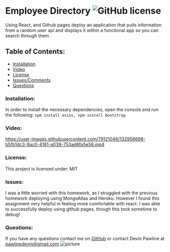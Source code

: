 # Employee Directory  ![GitHub license](https://img.shields.io/github/license/Naereen/StrapDown.js.svg)
Using React, and Github pages deploy an application that pulls information from a random user api and displays it within a functional app so you can search through them.

## Table of Contents:
* [Installation](#installation)
* [Video](#video)
* [License](#license)
* [Issues/Comments](#issues)
* [Questions](#questions)

### Installation:
In order to install the necessary dependencies, open the console and run the following:
```npm install axios, npm install bootstrap```

### Video:


https://user-images.githubusercontent.com/79121046/132956698-b5fb1dc3-9ac0-4161-a039-753ad6fa5e56.mp4


### License:
This project is licensed under:
MIT

### Issues:
I was a little worried with this homework, as I struggled with the previous homework deploying using MongoAtlas and Heroku. However I found this assignment very helpful in feeling more comfortable with react. I was able to successfully deploy using github pages, though this took sometime to debug! 

### Questions:
If you have any questions contact me on [GitHub](https://github.com/DevinPawline) or contact 
Devin Pawline at pawlinedevin@gmail.com
![picture](https://github.com/DevinPawline.png?size=80)
    
